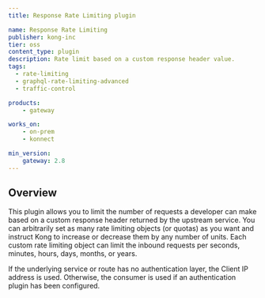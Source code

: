 ```yaml
---
title: Response Rate Limiting plugin

name: Response Rate Limiting
publisher: kong-inc
tier: oss
content_type: plugin
description: Rate limit based on a custom response header value.
tags:
  - rate-limiting
  - graphql-rate-limiting-advanced
  - traffic-control

products:
    - gateway

works_on:
    - on-prem
    - konnect

min_version:
    gateway: 2.8
---
```


## Overview

This plugin allows you to limit the number of requests a developer can make based on a custom response header returned by the upstream service. You can arbitrarily set as many rate limiting objects (or quotas) as you want and instruct Kong to increase or decrease them by any number of units. Each custom rate limiting object can limit the inbound requests per seconds, minutes, hours, days, months, or years.

If the underlying service or route has no authentication layer, the Client IP address is used. Otherwise, the consumer is used if an authentication plugin has been configured.

